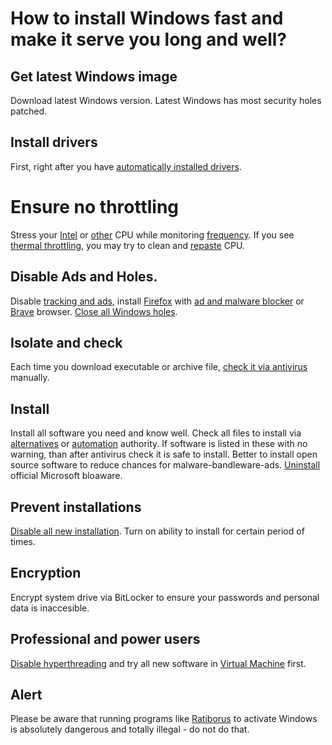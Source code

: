 

# How to install Windows fast and make it serve you long and well?

## Get latest Windows image

Download latest Windows version. Latest Windows has most security holes patched.


## Install drivers

First, right after you have [automatically installed drivers](https://www.snappy-driver-installer.org/).


# Ensure no throttling 

Stress your [Intel](https://downloadcenter.intel.com/download/24075/Intel-Extreme-Tuning-Utility-Intel-XTU-) or [other](http://www.phoronix-test-suite.com/) CPU while monitoring [frequency](https://openhardwaremonitor.org/). If you see [thermal throttling](https://en.wikipedia.org/wiki/Thermal_design_power), you may try to clean and [repaste](https://thermal-grizzly.com/en/products/16-kryonaut-en) CPU.

## Disable Ads and Holes.

Disable [tracking and ads](https://github.com/10se1ucgo/DisableWinTracking), install [Firefox](https://www.mozilla.org/en-US/firefox/new/) with [ad and malware blocker](https://github.com/gorhill/uBlock) or [Brave](https://brave.com/) browser. [Close all Windows holes](https://github.com/securitywithoutborders/hardentools).

## Isolate and check

Each time you download executable or archive file, [check it via antivirus](http://www.clamwin.com/) manually.

  
## Install

Install all software you need and know well. Check all files to install via [alternatives](https://alternativeto.net/) or [automation](https://chocolatey.org/) authority. If software is listed in these with no warning, than after antivirus check it is safe to install. Better to install  open source software to reduce chances for malware-bandleware-ads. [Uninstall](https://github.com/Sycnex/Windows10Debloater) official Microsoft bloaware.

## Prevent installations

[Disable all new installation](http://iwrconsultancy.co.uk/ssrp/). Turn on ability to install for certain period of times.

## Encryption

Encrypt system drive via BitLocker to ensure your passwords and personal data is inaccesible.


## Professional and power users

[Disable hyperthreading](https://en.wikipedia.org/wiki/Hyper-threading#Drawbacks) and try all new software in [Virtual Machine](https://www.virtualbox.org/) first.


## Alert

Please be aware that running programs like [Ratiborus](https://twitter.com/Ratiborus58) to activate Windows is absolutely dangerous and totally illegal - do not do that.








